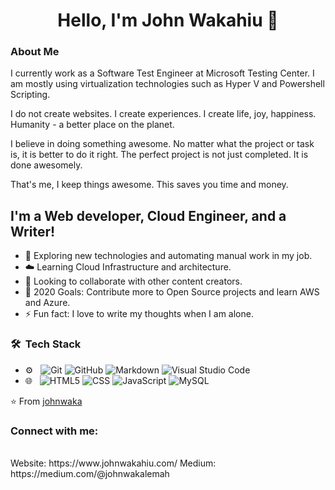 <h1 align="center"> Hello, I'm John Wakahiu 👋 </h1>

### About Me
I currently work as a Software Test Engineer at Microsoft Testing Center. 
I am mostly using virtualization technologies such as Hyper V and Powershell Scripting.

I do not create websites. I create experiences. 
I create life, joy, happiness.
Humanity - a better place on the planet.

I believe in doing something awesome. 
No matter what the project or task is, it is better to do it right.
The perfect project is not just completed. It is done awesomely.

That's me, I keep things awesome. This saves you time and money.


## I'm a Web developer, Cloud Engineer, and a Writer!
- 🔭 Exploring new technologies and automating manual work in my job.
- :cloud: Learning Cloud Infrastructure and architecture. 
- 👯 Looking to collaborate with other content creators.
- 🥅 2020 Goals: Contribute more to Open Source projects and learn AWS and Azure. 
- ⚡ Fun fact: I love to write my thoughts when I am alone.

<h3> 🛠 &nbsp;Tech Stack</h3>

- ⚙️ &nbsp;
  ![Git](https://img.shields.io/badge/-Git-333333?style=flat&logo=git)
  ![GitHub](https://img.shields.io/badge/-GitHub-333333?style=flat&logo=github)
  ![Markdown](https://img.shields.io/badge/-Markdown-333333?style=flat&logo=markdown)
  ![Visual Studio Code](https://img.shields.io/badge/-Visual%20Studio%20Code-333333?style=flat&logo=visual-studio-code&logoColor=007ACC)
- 🌐 &nbsp;
  ![HTML5](https://img.shields.io/badge/-HTML5-333333?style=flat&logo=HTML5)
  ![CSS](https://img.shields.io/badge/-CSS-333333?style=flat&logo=CSS3&logoColor=1572B6)
  ![JavaScript](https://img.shields.io/badge/-JavaScript-333333?style=flat&logo=javascript)
  ![MySQL](https://img.shields.io/badge/-MySQL-333333?style=flat&logo=mysql)
  
  
⭐️ From [johnwaka](https://github.com/johnwaka)

### Connect with me:
<br/>
Website: https://www.johnwakahiu.com/
Medium: https://medium.com/@johnwakalemah

<br/>
